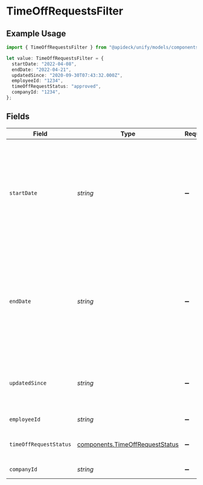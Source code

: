 # TimeOffRequestsFilter

## Example Usage

```typescript
import { TimeOffRequestsFilter } from "@apideck/unify/models/components";

let value: TimeOffRequestsFilter = {
  startDate: "2022-04-08",
  endDate: "2022-04-21",
  updatedSince: "2020-09-30T07:43:32.000Z",
  employeeId: "1234",
  timeOffRequestStatus: "approved",
  companyId: "1234",
};
```

## Fields

| Field                                                                                                                                    | Type                                                                                                                                     | Required                                                                                                                                 | Description                                                                                                                              | Example                                                                                                                                  |
| ---------------------------------------------------------------------------------------------------------------------------------------- | ---------------------------------------------------------------------------------------------------------------------------------------- | ---------------------------------------------------------------------------------------------------------------------------------------- | ---------------------------------------------------------------------------------------------------------------------------------------- | ---------------------------------------------------------------------------------------------------------------------------------------- |
| `startDate`                                                                                                                              | *string*                                                                                                                                 | :heavy_minus_sign:                                                                                                                       | Start date of the date range to filter time off requests. When used with end_date, filters for requests within the specified date range. | 2022-04-08                                                                                                                               |
| `endDate`                                                                                                                                | *string*                                                                                                                                 | :heavy_minus_sign:                                                                                                                       | End date of the date range to filter time off requests. When used with start_date, filters for requests within the specified date range. | 2022-04-21                                                                                                                               |
| `updatedSince`                                                                                                                           | *string*                                                                                                                                 | :heavy_minus_sign:                                                                                                                       | Minimum date the time off request was last created or modified                                                                           | 2020-09-30T07:43:32.000Z                                                                                                                 |
| `employeeId`                                                                                                                             | *string*                                                                                                                                 | :heavy_minus_sign:                                                                                                                       | Employee ID                                                                                                                              | 1234                                                                                                                                     |
| `timeOffRequestStatus`                                                                                                                   | [components.TimeOffRequestStatus](../../models/components/timeoffrequeststatus.md)                                                       | :heavy_minus_sign:                                                                                                                       | Time off request status to filter on                                                                                                     | requested                                                                                                                                |
| `companyId`                                                                                                                              | *string*                                                                                                                                 | :heavy_minus_sign:                                                                                                                       | Company ID                                                                                                                               | 1234                                                                                                                                     |